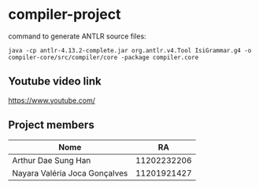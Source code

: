 # compiler-project

command to generate ANTLR source files:
```
java -cp antlr-4.13.2-complete.jar org.antlr.v4.Tool IsiGrammar.g4 -o compiler-core/src/compiler/core -package compiler.core
```

## Youtube video link
https://www.youtube.com/

## Project members
<table> 
	<thead>
	<th>Nome</th>
	<th>RA</th>
	</thead>
	<tbody>
	<tr>
		<td>Arthur Dae Sung Han</td>
		<td>11202232206</td>
	</tr>
	<tr>
		<td>Nayara Valéria Joca Gonçalves</td>
		<td>11201921427</td>
	</tr>
	</tbody>
</table>
 
